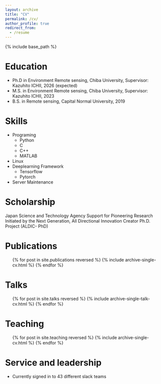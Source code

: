 ```yaml
---
layout: archive
title: "CV"
permalink: /cv/
author_profile: true
redirect_from:
  - /resume
---
```


{% include base_path %}

Education
======
* Ph.D in Environment Remote sensing, Chiba University, Supervisor: Kazuhito ICHII, 2026 (expected)  
* M.S. in Environment Remote sensing, Chiba University, Supervisor: Kazuhito ICHII, 2023  
* B.S. in Remote sensing, Capital Normal University, 2019  

  
Skills
======
* Programing  
  * Python  
  * C  
  * C++  
  * MATLAB  
* Linux  
* Deeplearning Framework  
  *  Tensorflow  
  *  Pytorch  
* Server Maintenance  

Scholarship
======
Japan Science and Technology Agency Support for Pioneering Research Initiated by
the Next Generation, All Directional Innovation Creator Ph.D. Project (ALDIC-
PhD)

Publications
======
  <ul>{% for post in site.publications reversed %}
    {% include archive-single-cv.html %}
  {% endfor %}</ul>
  
Talks
======
  <ul>{% for post in site.talks reversed %}
    {% include archive-single-talk-cv.html  %}
  {% endfor %}</ul>
  
Teaching
======
  <ul>{% for post in site.teaching reversed %}
    {% include archive-single-cv.html %}
  {% endfor %}</ul>
  
Service and leadership
======
* Currently signed in to 43 different slack teams
